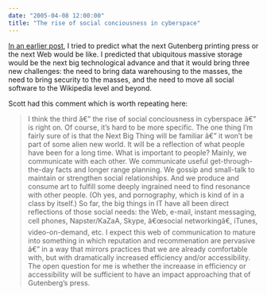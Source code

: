 ```yaml
---
date: "2005-04-08 12:00:00"
title: "The rise of social conciousness in cyberspace"
---
```




[In an earlier post](/lemire/blog/2005/03/23/what-will-be-the-next-web-a-prediction/), I tried to predict what the next Gutenberg printing press or the next Web would be like. I predicted that ubiquitous massive storage would be the next big technological advance and that it would bring three new challenges: the need to bring data warehousing to the masses, the need to bring security to the masses, and the need to move all social software to the Wikipedia level and beyond. 

Scott had this comment which is worth repeating here:

> I think the third â€” the rise of social conciousness in cyberspace â€” is right on. Of course, it&rsquo;s hard to be more specific. The one thing I&rsquo;m fairly sure of is that the Next Big Thing will be familiar â€” it won&rsquo;t be part of some alien new world. It will be a reflection of what people have been for a long time. What is important to people? Mainly, we communicate with each other. We communicate useful get-through-the-day facts and longer range planning. We gossip and small-talk to maintain or strengthen social relationships. And we produce and consume art to fulfill some deeply ingrained need to find resonance with other people. (Oh yes, and pornography, which is kind of in a class by itself.) So far, the big things in IT have all been direct reflections of those social needs: the Web, e-mail, instant messaging, cell phones, Napster/KaZaA, Skype, â€œsocial networkingâ€, iTunes, video-on-demand, etc. I expect this web of communication to mature into something in which reputation and recommenation are pervasive â€” in a way that mirrors practices that we are already comfortable with, but with dramatically increased efficiency and/or accessibility. The open question for me is whether the increaase in efficiency or accessibility will be sufficient to have an impact approaching that of Gutenberg&rsquo;s press. 


